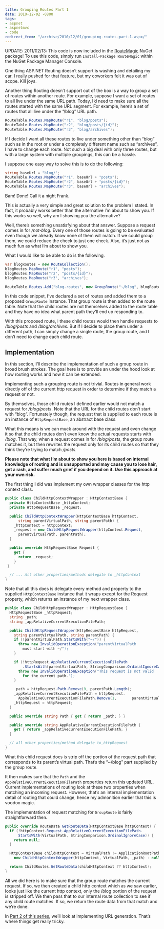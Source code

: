 ```yaml
---
title: Grouping Routes Part 1
date: 2010-12-02 -0800
tags:
- aspnet
- aspnetmvc
- code
redirect_from: "/archive/2010/12/01/grouping-routes-part-1.aspx/"
---
```


UPDATE: 2011/02/13: This code is now included in the
[RouteMagic](https://haacked.com/archive/2011/01/30/introducing-routemagic.aspx "Introducing RouteMagic")
NuGet package! To use this code, simply run `Install-Package RouteMagic`
within the NuGet Package Manager Console.

One thing ASP.NET Routing doesn’t support is washing and detailing my
car. I really pushed for that feature, but my coworkers felt it was out
of scope. Kill joys.

Another thing Routing doesn’t support out of the box is a way to group a
set of routes within another route. For example, suppose I want a set of
routes to all live under the same URL path. Today, I’d need to make sure
all the routes started with the same URL segment. For example, here’s a
set of routes that all live under the “/blog” URL path.

```csharp
RouteTable.Routes.MapRoute("r1", "blog/posts");
RouteTable.Routes.MapRoute("r2", "blog/posts/{id}");
RouteTable.Routes.MapRoute("r3", "blog/archives");
```

If I decide I want all these routes to live under something other than
“blog” such as in the root or under a completely different name such as
“archives”, I have to change each route. Not such a big deal with only
three routes, but with a large system with multiple groupings, this can
be a hassle.

I suppose one easy way to solve this is to do the following:

```csharp
string baseUrl = "blog/";
RouteTable.Routes.MapRoute("r1", baseUrl + "posts");
RouteTable.Routes.MapRoute("r2", baseUrl + "posts/{id}");
RouteTable.Routes.MapRoute("r3", baseUrl + "archives");
```

Bam! Done! Call it a night Frank.

This is actually a very simple and great solution to the problem I
stated. In fact, it probably works better than the alternative I’m about
to show you. If this works so well, why am I showing you the
alternative?

Well, there’s something unsatisfying about that answer. Suppose a
request comes in for */not-blog*. Every one of those routes is going to
be evaluated even though we already know none of them will match. If we
could group them, we could reduce the check to just one check. Also,
it’s just not as much fun as what I’m about to show you.

What I would like to be able to do is the following.

```csharp
var blogRoutes = new RouteCollection();
blogRoutes.MapRoute("r1", "posts");
blogRoutes.MapRoute("r2", "posts/{id}");
blogRoutes.MapRoute("r3", "archives");

RouteTable.Routes.Add("blog-routes", new GroupRoute("~/blog", blogRoutes));
```

In this code snippet, I’ve declared a set of routes and added them to a
proposed `GroupRoute` instance. That group route is then added to the
route table. Note that the child routes are not themselves added to the
route table and they have no idea what parent path they’ll end up
responding to.

With this proposed route, I these child routes would then handle
requests to */blog/posts* and */blog/archives*. But if I decide to place
them under a different path, I can simply change a single route, the
group route, and I don’t need to change each child route.

Implementation
--------------

In this section, I’ll describe the implementation of such a group route
in broad brush strokes. The goal here is to provide an under the hood
look at how routing works and how it can be extended.

Implementing such a grouping route is not trivial. Routes in general
work directly off of the current http request in order to determine if
they match a request or not.

By themselves, those child routes I defined earlier would not match a
request for */blog/posts*. Note that the URL for the child routes don’t
start with “blog”. Fortunately though, the request that is supplied to
each route is an instance of `HttpRequestBase`, an abstract base class.

What this means is we can muck around with the request and even change
it so that the child routes don’t even know the actual requests starts
with */blog*. That way, when a request comes in for */blog/posts*, the
group route matches it, but then rewrites the request only for its child
routes so that they think they’re trying to match */posts.*

**Please note that what I’m about to show you here is based on internal
knowledge of routing and is unsupported and may cause you to lose hair,
get a rash, and suffer much grief if you depend on it. Use this approach
at your own risk.**

The first thing I did was implement my own wrapper classes for the http
context class.

```csharp
public class ChildHttpContextWrapper : HttpContextBase {
  private HttpContextBase _httpContext;
  private HttpRequestBase _request;

  public ChildHttpContextWrapper(HttpContextBase httpContext, 
      string parentVirtualPath, string parentPath) {
    _httpContext = httpContext;
    _request = new ChildHttpRequestWrapper(httpContext.Request, 
      parentVirtualPath, parentPath);
  }

  public override HttpRequestBase Request {
    get {
      return _request;
    }
 }

  // ... All other properties/methods delegate to _httpContext
}
```

Note that all this does is delegate every method and property to the
supplied `HttpContextBase` instance that it wraps except for the Request
property, which returns an instance of my next wrapper class.

```csharp
public class ChildHttpRequestWrapper : HttpRequestBase {
  HttpRequestBase _httpRequest;
  string _path;
  string _appRelativeCurrentExecutionFilePath;

  public ChildHttpRequestWrapper(HttpRequestBase httpRequest, 
    string parentVirtualPath, string parentPath) {
    if (!parentVirtualPath.StartsWith("~/")) {
      throw new InvalidOperationException("parentVirtualPath 
        must start with ~/");
    }

    if (!httpRequest.AppRelativeCurrentExecutionFilePath
        .StartsWith(parentVirtualPath, StringComparison.OrdinalIgnoreCase)) {
      throw new InvalidOperationException("This request is not valid 
        for the current path.");
    }

    _path = httpRequest.Path.Remove(0, parentPath.Length);
    _appRelativeCurrentExecutionFilePath = httpRequest.
      AppRelativeCurrentExecutionFilePath.Remove(1,       parentVirtualPath.Length - 1);
    _httpRequest = httpRequest;
  }

  public override string Path { get { return _path; } }

  public override string AppRelativeCurrentExecutionFilePath {
    get { return _appRelativeCurrentExecutionFilePath; }
  }

  // all other properties/method delegate to_httpRequest
}
```

What this child request does is strip off the portion of the request
path that corresponds to its parent’s virtual path. That’s the “\~/blog”
part supplied by the group route.

It then makes sure that the `Path` and the
`AppRelativeCurrentExecutionFilePath` properties return this updated
URL. Current implementations of routing look at these two properties
when matching an incoming request. However, that’s an internal
implementation detail of routing that could change, hence my admonition
earlier that this is voodoo magic.

The implementation of request matching for `GroupRoute` is fairly
straightforward then.

```csharp
public override RouteData GetRouteData(HttpContextBase httpContext) {
  if (!httpContext.Request.AppRelativeCurrentExecutionFilePath.
      StartsWith(VirtualPath, StringComparison.OrdinalIgnoreCase)) {
    return null;
  }

  HttpContextBase childHttpContext = VirtualPath != ApplicationRootPath ? 
    new ChildHttpContextWrapper(httpContext, VirtualPath, _path) : null;

  return ChildRoutes.GetRouteData(childHttpContext ?? httpContext);
}
```

All we did here is to make sure that the group route matches the current
request. If so, we then created a child http context which as we saw
earlier, looks just like the current http context, only the /blog
portion of the request is stripped off. We then pass that to our
internal route collection to see if any child route matches. If so, we
return the route data from that match and we’re done.

In [Part 2 of this
series](https://haacked.com/archive/2011/01/09/grouping-routes-part-2.aspx "Grouping Routes part 2"),
we’ll look at implementing URL generation. That’s where things get
really tricky.

